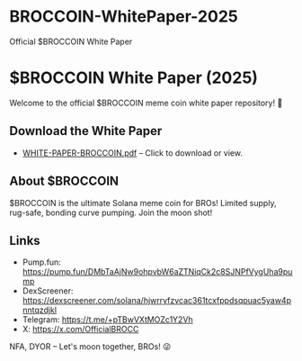 # BROCCOIN-WhitePaper-2025
Official $BROCCOIN White Paper
# $BROCCOIN White Paper (2025)

Welcome to the official $BROCCOIN meme coin white paper repository! 🚀

## Download the White Paper
- [WHITE-PAPER-BROCCOIN.pdf](WHITE-PAPER-BROCCOIN.pdf) – Click to download or view.

## About $BROCCOIN
$BROCCOIN is the ultimate Solana meme coin for BROs! Limited supply, rug-safe, bonding curve pumping. Join the moon shot!

## Links
- Pump.fun: https://pump.fun/DMbTaAjNw9ohpvbW6aZTNiqCk2c8SJNPfVygUha9pump
- DexScreener: https://dexscreener.com/solana/hjwrryfzvcac361tcxfppdsqpuac5yaw4pnntqzdjkl
- Telegram: https://t.me/+pTBwVXtMOZc1Y2Vh
- X: https://x.com/OfficialBROCC

NFA, DYOR – Let's moon together, BROs! 😜

